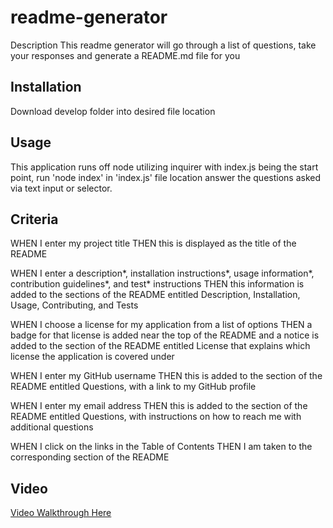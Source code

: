 # readme-generator

Description
This readme generator will go through a list of questions, take your responses and generate a README.md file for you

## Installation
Download develop folder into desired file location

## Usage
This application runs off node utilizing inquirer with index.js being the start point, run 'node index' in 'index.js' file location answer the questions asked via text input or selector.

## Criteria
WHEN I enter my project title
THEN this is displayed as the title of the README

WHEN I enter a description*, installation instructions*, usage information*, contribution guidelines*, and test* instructions
THEN this information is added to the sections of the README entitled Description, Installation, Usage, Contributing, and Tests

WHEN I choose a license for my application from a list of options
THEN a badge for that license is added near the top of the README and a notice is added to the section of the README entitled License that explains which license the application is covered under

WHEN I enter my GitHub username
THEN this is added to the section of the README entitled Questions, with a link to my GitHub profile

WHEN I enter my email address
THEN this is added to the section of the README entitled Questions, with instructions on how to reach me with additional questions

WHEN I click on the links in the Table of Contents
THEN I am taken to the corresponding section of the README

## Video
[Video Walkthrough Here](https://drive.google.com/file/d/1LzBa_2tYLtrcWQCLn0ffCO9qhXEz4XrM/view)
